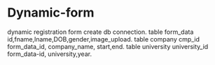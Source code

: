 # Dynamic-form
dynamic registration form 
create db connection.
table form_data id,fname,lname,DOB,gender,image_upload.
table company cmp_id form_data_id, company_name, start,end.
table university  university_id form_data-id, university,year.
